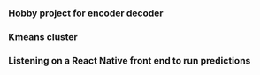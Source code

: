 ### Hobby project for encoder decoder
### Kmeans cluster
### Listening on a React Native front end to run predictions